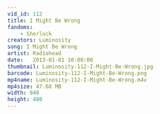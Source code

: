 ```yaml
---
vid_id: 112
title: I Might Be Wrong
fandoms:
    - Sherlock
creators: Luminosity
song: I Might Be Wrong
artist: Radiohead
date:   2013-01-01 10:00:00
thumbnail: Luminosity-112-I-Might-Be-Wrong.jpg
barcode: Luminosity-112-I-Might-Be-Wrong.png
mp4name: Luminosity-112-I-Might-Be-Wrong.m4v
mp4size: 47.68 MB
width: 848
height: 480
---
```



